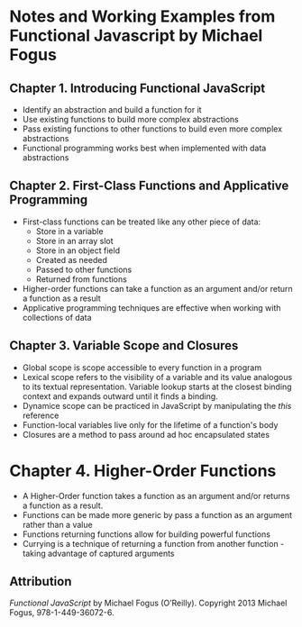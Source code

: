 # Notes and Working Examples from Functional Javascript by Michael Fogus

## Chapter 1. Introducing Functional JavaScript
  - Identify an abstraction and build a function for it
  - Use existing functions to build more complex abstractions
  - Pass existing functions to other functions to build even more complex abstractions
  - Functional programming works best when implemented with data abstractions

## Chapter 2. First-Class Functions and Applicative Programming
  - First-class functions can be treated like any other piece of data:
    - Store in a variable
    - Store in an array slot
    - Store in an object field
    - Created as needed
    - Passed to other functions
    - Returned from functions
  - Higher-order functions can take a function as an argument and/or return a function as a result
  - Applicative programming techniques are effective when working with collections of data

## Chapter 3. Variable Scope and Closures 
  - Global scope is scope accessible to every function in a program
  - Lexical scope refers to the visibility of a variable and its value analogous to its textual representation. Variable lookup starts at the closest binding context and expands outward until it finds a binding.
  - Dynamice scope can be practiced in JavaScript by manipulating the *this* reference
  - Function-local variables live only for the lifetime of a function's body
  - Closures are a method to pass around ad hoc encapsulated states

# Chapter 4. Higher-Order Functions
  - A Higher-Order function takes a function as an argument and/or returns a function as a result.
  - Functions can be made more generic by pass a function as an argument rather than a value
  - Functions returning functions allow for building powerful functions
  - Currying is a technique of returning a function from another function - taking advantage of captured arguments

## Attribution
*Functional JavaScript* by Michael Fogus (O’Reilly). Copyright 2013 Michael Fogus, 978-1-449-36072-6.
